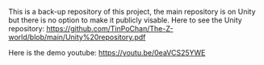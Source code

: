 This is a back-up repository of this project, the main repository is on Unity but there is no option to make it publicly visable.
Here to see the Unity repository: https://github.com/TinPoChan/The-Z-world/blob/main/Unity%20repository.pdf

Here is the demo youtube: https://youtu.be/0eaVCS25YWE
